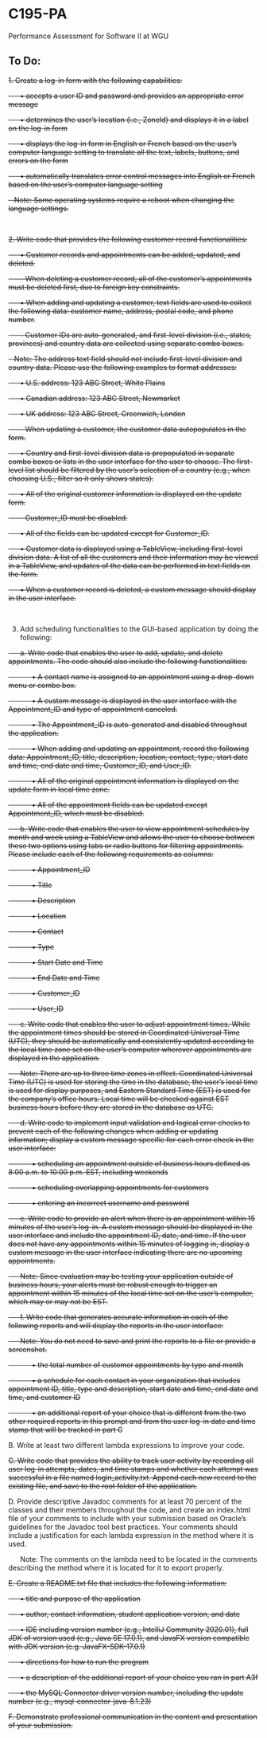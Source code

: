 # C195-PA
Performance Assessment for Software II at WGU

<H2>To Do:</H2>

~~1.  Create a log-in form with the following capabilities:~~

~~&nbsp;&nbsp;&nbsp;&nbsp;&nbsp;&nbsp;•  accepts a user ID and password and provides an appropriate error message~~

~~&nbsp;&nbsp;&nbsp;&nbsp;&nbsp;&nbsp;•  determines the user’s location (i.e., ZoneId) and displays it in a label on the log-in form~~

~~&nbsp;&nbsp;&nbsp;&nbsp;&nbsp;&nbsp;•  displays the log-in form in English or French based on the user’s computer language setting to translate all the text, labels, buttons, and errors on the form~~

~~&nbsp;&nbsp;&nbsp;&nbsp;&nbsp;&nbsp;•  automatically translates error control messages into English or French based on the user’s computer language setting~~


~~&nbsp;&nbsp;&nbsp;Note: Some operating systems require a reboot when changing the language settings.~~

<br>

~~2.  Write code that provides the following customer record functionalities:~~

~~&nbsp;&nbsp;&nbsp;&nbsp;&nbsp;&nbsp;•  Customer records and appointments can be added, updated, and deleted.~~

~~&nbsp;&nbsp;&nbsp;&nbsp;&nbsp;&nbsp;-  When deleting a customer record, all of the customer’s appointments must be deleted first, due to foreign key constraints.~~

~~&nbsp;&nbsp;&nbsp;&nbsp;&nbsp;&nbsp;•  When adding and updating a customer, text fields are used to collect the following data: customer name, address, postal code, and phone number.~~

~~&nbsp;&nbsp;&nbsp;&nbsp;&nbsp;&nbsp;-  Customer IDs are auto-generated, and first-level division (i.e., states, provinces) and country data are collected using separate combo boxes.~~


~~&nbsp;&nbsp;&nbsp;Note: The address text field should not include first-level division and country data. Please use the following examples to format addresses:~~

~~&nbsp;&nbsp;&nbsp;&nbsp;&nbsp;&nbsp;•  U.S. address: 123 ABC Street, White Plains~~

~~&nbsp;&nbsp;&nbsp;&nbsp;&nbsp;&nbsp;•  Canadian address: 123 ABC Street, Newmarket~~

~~&nbsp;&nbsp;&nbsp;&nbsp;&nbsp;&nbsp;•  UK address: 123 ABC Street, Greenwich, London~~


~~&nbsp;&nbsp;&nbsp;&nbsp;&nbsp;&nbsp;-  When updating a customer, the customer data autopopulates in the form.~~


~~&nbsp;&nbsp;&nbsp;&nbsp;&nbsp;&nbsp;•  Country and first-level division data is prepopulated in separate combo boxes or lists in the user interface for the user to choose. The first-level list should be filtered by the user’s selection of a country (e.g., when choosing U.S., filter so it only shows states).~~

~~&nbsp;&nbsp;&nbsp;&nbsp;&nbsp;&nbsp;•  All of the original customer information is displayed on the update form.~~

~~&nbsp;&nbsp;&nbsp;&nbsp;&nbsp;&nbsp;-  Customer_ID must be disabled.~~

~~&nbsp;&nbsp;&nbsp;&nbsp;&nbsp;&nbsp;•  All of the fields can be updated except for Customer_ID.~~

~~&nbsp;&nbsp;&nbsp;&nbsp;&nbsp;&nbsp;•  Customer data is displayed using a TableView, including first-level division data. A list of all the customers and their information may be viewed in a TableView, and updates of the data can be performed in text fields on the form.~~

~~&nbsp;&nbsp;&nbsp;&nbsp;&nbsp;&nbsp;•  When a customer record is deleted, a custom message should display in the user interface.~~

<br>

3.  Add scheduling functionalities to the GUI-based application by doing the following:

~~&nbsp;&nbsp;&nbsp;&nbsp;&nbsp;&nbsp;a.  Write code that enables the user to add, update, and delete appointments. The code should also include the following functionalities:~~

~~&nbsp;&nbsp;&nbsp;&nbsp;&nbsp;&nbsp;&nbsp;&nbsp;&nbsp;&nbsp;&nbsp;&nbsp;•  A contact name is assigned to an appointment using a drop-down menu or combo box.~~

~~&nbsp;&nbsp;&nbsp;&nbsp;&nbsp;&nbsp;&nbsp;&nbsp;&nbsp;&nbsp;&nbsp;&nbsp;•  A custom message is displayed in the user interface with the Appointment_ID and type of appointment canceled.~~

~~&nbsp;&nbsp;&nbsp;&nbsp;&nbsp;&nbsp;&nbsp;&nbsp;&nbsp;&nbsp;&nbsp;&nbsp;•  The Appointment_ID is auto-generated and disabled throughout the application.~~

~~&nbsp;&nbsp;&nbsp;&nbsp;&nbsp;&nbsp;&nbsp;&nbsp;&nbsp;&nbsp;&nbsp;&nbsp;•  When adding and updating an appointment, record the following data: Appointment_ID, title, description, location, contact, type, start date and time, end date and time, Customer_ID, and User_ID.~~

~~&nbsp;&nbsp;&nbsp;&nbsp;&nbsp;&nbsp;&nbsp;&nbsp;&nbsp;&nbsp;&nbsp;&nbsp;•  All of the original appointment information is displayed on the update form in local time zone.~~

~~&nbsp;&nbsp;&nbsp;&nbsp;&nbsp;&nbsp;&nbsp;&nbsp;&nbsp;&nbsp;&nbsp;&nbsp;•  All of the appointment fields can be updated except Appointment_ID, which must be disabled.~~


~~&nbsp;&nbsp;&nbsp;&nbsp;&nbsp;&nbsp;b.  Write code that enables the user to view appointment schedules by month and week using a TableView and allows the user to choose between these two options using tabs or radio buttons for filtering appointments. Please include each of the following requirements as columns:~~

~~&nbsp;&nbsp;&nbsp;&nbsp;&nbsp;&nbsp;&nbsp;&nbsp;&nbsp;&nbsp;&nbsp;&nbsp;•  Appointment_ID~~

~~&nbsp;&nbsp;&nbsp;&nbsp;&nbsp;&nbsp;&nbsp;&nbsp;&nbsp;&nbsp;&nbsp;&nbsp;•  Title~~

~~&nbsp;&nbsp;&nbsp;&nbsp;&nbsp;&nbsp;&nbsp;&nbsp;&nbsp;&nbsp;&nbsp;&nbsp;•  Description~~

~~&nbsp;&nbsp;&nbsp;&nbsp;&nbsp;&nbsp;&nbsp;&nbsp;&nbsp;&nbsp;&nbsp;&nbsp;•  Location~~

~~&nbsp;&nbsp;&nbsp;&nbsp;&nbsp;&nbsp;&nbsp;&nbsp;&nbsp;&nbsp;&nbsp;&nbsp;•  Contact~~

~~&nbsp;&nbsp;&nbsp;&nbsp;&nbsp;&nbsp;&nbsp;&nbsp;&nbsp;&nbsp;&nbsp;&nbsp;•  Type~~

~~&nbsp;&nbsp;&nbsp;&nbsp;&nbsp;&nbsp;&nbsp;&nbsp;&nbsp;&nbsp;&nbsp;&nbsp;•  Start Date and Time~~

~~&nbsp;&nbsp;&nbsp;&nbsp;&nbsp;&nbsp;&nbsp;&nbsp;&nbsp;&nbsp;&nbsp;&nbsp;•  End Date and Time~~

~~&nbsp;&nbsp;&nbsp;&nbsp;&nbsp;&nbsp;&nbsp;&nbsp;&nbsp;&nbsp;&nbsp;&nbsp;•  Customer_ID~~

~~&nbsp;&nbsp;&nbsp;&nbsp;&nbsp;&nbsp;&nbsp;&nbsp;&nbsp;&nbsp;&nbsp;&nbsp;•  User_ID~~


~~&nbsp;&nbsp;&nbsp;&nbsp;&nbsp;&nbsp;c.  Write code that enables the user to adjust appointment times. While the appointment times should be stored in Coordinated Universal Time (UTC), they should be automatically and consistently updated according to the local time zone set on the user’s computer wherever appointments are displayed in the application.~~


~~&nbsp;&nbsp;&nbsp;&nbsp;&nbsp;&nbsp;Note: There are up to three time zones in effect. Coordinated Universal Time (UTC) is used for storing the time in the database, the user’s local time is used for display purposes, and Eastern Standard Time (EST) is used for the company’s office hours. Local time will be checked against EST business hours before they are stored in the database as UTC.~~


~~&nbsp;&nbsp;&nbsp;&nbsp;&nbsp;&nbsp;d.  Write code to implement input validation and logical error checks to prevent each of the following changes when adding or updating information; display a custom message specific for each error check in the user interface:~~

~~&nbsp;&nbsp;&nbsp;&nbsp;&nbsp;&nbsp;&nbsp;&nbsp;&nbsp;&nbsp;&nbsp;&nbsp;•  scheduling an appointment outside of business hours defined as 8:00 a.m. to 10:00 p.m. EST, including weekends~~

~~&nbsp;&nbsp;&nbsp;&nbsp;&nbsp;&nbsp;&nbsp;&nbsp;&nbsp;&nbsp;&nbsp;&nbsp;•  scheduling overlapping appointments for customers~~

~~&nbsp;&nbsp;&nbsp;&nbsp;&nbsp;&nbsp;&nbsp;&nbsp;&nbsp;&nbsp;&nbsp;&nbsp;•  entering an incorrect username and password~~


~~&nbsp;&nbsp;&nbsp;&nbsp;&nbsp;&nbsp;e.  Write code to provide an alert when there is an appointment within 15 minutes of the user’s log-in. A custom message should be displayed in the user interface and include the appointment ID, date, and time. If the user does not have any appointments within 15 minutes of logging in, display a custom message in the user interface indicating there are no upcoming appointments.~~


~~&nbsp;&nbsp;&nbsp;&nbsp;&nbsp;&nbsp;Note: Since evaluation may be testing your application outside of business hours, your alerts must be robust enough to trigger an appointment within 15 minutes of the local time set on the user’s computer, which may or may not be EST.~~


~~&nbsp;&nbsp;&nbsp;&nbsp;&nbsp;&nbsp;f.  Write code that generates accurate information in each of the following reports and will display the reports in the user interface:~~


~~&nbsp;&nbsp;&nbsp;&nbsp;&nbsp;&nbsp;Note: You do not need to save and print the reports to a file or provide a screenshot.~~


~~&nbsp;&nbsp;&nbsp;&nbsp;&nbsp;&nbsp;&nbsp;&nbsp;&nbsp;&nbsp;&nbsp;&nbsp;•  the total number of customer appointments by type and month~~

~~&nbsp;&nbsp;&nbsp;&nbsp;&nbsp;&nbsp;&nbsp;&nbsp;&nbsp;&nbsp;&nbsp;&nbsp;•  a schedule for each contact in your organization that includes appointment ID, title, type and description, start date and time, end date and time, and customer ID~~

~~&nbsp;&nbsp;&nbsp;&nbsp;&nbsp;&nbsp;&nbsp;&nbsp;&nbsp;&nbsp;&nbsp;&nbsp;•  an additional report of your choice that is different from the two other required reports in this prompt and from the user log-in date and time stamp that will be tracked in part C~~


B.  Write at least two different lambda expressions to improve your code.


~~C.  Write code that provides the ability to track user activity by recording all user log-in attempts, dates, and time stamps and whether each attempt was successful in a file named login_activity.txt. Append each new record to the existing file, and save to the root folder of the application.~~


D.  Provide descriptive Javadoc comments for at least 70 percent of the classes and their members throughout the code, and create an index.html file of your comments to include with your submission based on Oracle’s guidelines for the Javadoc tool best practices. Your comments should include a justification for each lambda expression in the method where it is used.


&nbsp;&nbsp;&nbsp;&nbsp;&nbsp;&nbsp;Note: The comments on the lambda need to be located in the comments describing the method where it is located for it to export properly.


~~E.  Create a README.txt file that includes the following information:~~

~~&nbsp;&nbsp;&nbsp;&nbsp;&nbsp;&nbsp;•  title and purpose of the application~~

~~&nbsp;&nbsp;&nbsp;&nbsp;&nbsp;&nbsp;•  author, contact information, student application version, and date~~

~~&nbsp;&nbsp;&nbsp;&nbsp;&nbsp;&nbsp;•  IDE including version number (e.g., IntelliJ Community 2020.01), full JDK of version used (e.g., Java SE 17.0.1), and JavaFX version compatible with JDK version (e.g. JavaFX-SDK-17.0.1)~~

~~&nbsp;&nbsp;&nbsp;&nbsp;&nbsp;&nbsp;•  directions for how to run the program~~

~~&nbsp;&nbsp;&nbsp;&nbsp;&nbsp;&nbsp;•  a description of the additional report of your choice you ran in part A3f~~

~~&nbsp;&nbsp;&nbsp;&nbsp;&nbsp;&nbsp;•  the MySQL Connector driver version number, including the update number (e.g., mysql-connector-java-8.1.23)~~


~~F.  Demonstrate professional communication in the content and presentation of your submission.~~